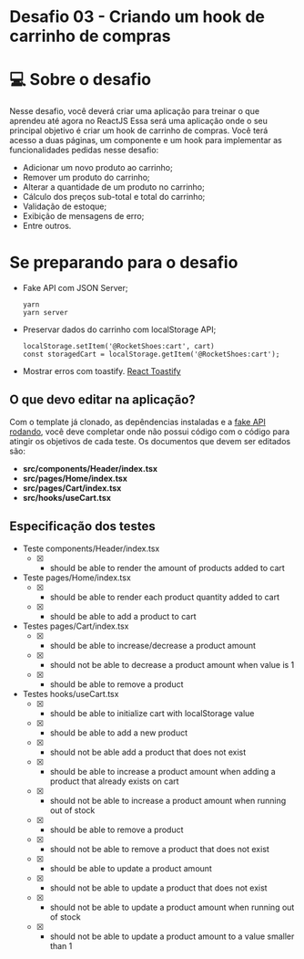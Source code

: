 # Desafio 03 - Criando um hook de carrinho de compras
# 💻 Sobre o desafio

Nesse desafio, você deverá criar uma aplicação para treinar o que aprendeu até agora no ReactJS
Essa será uma aplicação onde o seu principal objetivo é criar um hook de carrinho de compras. Você terá acesso a duas páginas, um componente e um hook para implementar as funcionalidades pedidas nesse desafio:

  - Adicionar um novo produto ao carrinho;
  - Remover um produto do carrinho;
  - Alterar a quantidade de um produto no carrinho;
  - Cálculo dos preços sub-total e total do carrinho;
  - Validação de estoque;
  - Exibição de mensagens de erro;
  - Entre outros.

# Se preparando para o desafio
  - Fake API com JSON Server;
    ```
    yarn
    yarn server
    ```
  - Preservar dados do carrinho com localStorage API;
    ```
    localStorage.setItem('@RocketShoes:cart', cart)
    const storagedCart = localStorage.getItem('@RocketShoes:cart');
    ```
  - Mostrar erros com toastify.
    [React Toastify](https://github.com/fkhadra/react-toastify#readme)

## O que devo editar na aplicação?
Com o template já clonado, as depêndencias instaladas e a [fake API rodando](https://www.notion.so/Desafio-01-Criando-um-hook-de-carrinho-de-compras-5769216778794019a83f544e79167b12), você deve completar onde não possui código com o código para atingir os objetivos de cada teste. Os documentos que devem ser editados são:

- **src/components/Header/index.tsx**
- **src/pages/Home/index.tsx**
- **src/pages/Cart/index.tsx**
- **src/hooks/useCart.tsx**

## Especificação dos testes
- Teste components/Header/index.tsx
  - [x] - should be able to render the amount of products added to cart

- Teste pages/Home/index.tsx
  - [x] - should be able to render each product quantity added to cart
  - [x] - should be able to add a product to cart

- Testes pages/Cart/index.tsx
  - [x] - should be able to increase/decrease a product amount
  - [x] - should not be able to decrease a product amount when value is 1
  - [x] - should be able to remove a product

- Testes hooks/useCart.tsx
  - [x] - should be able to initialize cart with localStorage value
  - [x] - should be able to add a new product
  - [x] - should not be able add a product that does not exist
  - [x] - should be able to increase a product amount when adding a product that already exists on cart
  - [x] - should not be able to increase a product amount when running out of stock
  - [x] - should be able to remove a product
  - [x] - should not be able to remove a product that does not exist
  - [x] - should be able to update a product amount
  - [x] - should not be able to update a product that does not exist
  - [x] - should not be able to update a product amount when running out of stock
  - [x] - should not be able to update a product amount to a value smaller than 1